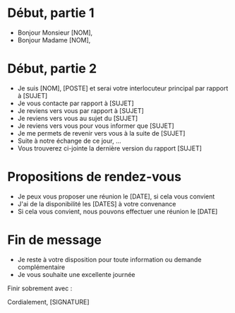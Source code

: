 # Début, partie 1

- Bonjour Monsieur [NOM],
- Bonjour Madame [NOM],

# Début, partie 2

- Je suis [NOM], [POSTE] et serai votre interlocuteur principal par rapport à [SUJET]
- Je vous contacte par rapport à [SUJET]
- Je reviens vers vous par rapport à [SUJET]
- Je reviens vers vous au sujet du [SUJET]
- Je reviens vers vous pour vous informer que [SUJET]
- Je me permets de revenir vers vous à la suite de [SUJET]
- Suite à notre échange de ce jour, ...
- Vous trouverez ci-jointe la dernière version du rapport [SUJET]


# Propositions de rendez-vous

- Je peux vous proposer une réunion le [DATE], si cela vous convient
- J'ai de la disponibilité les [DATES] à votre convenance
- Si cela vous convient, nous pouvons effectuer une réunion le [DATE]

# Fin de message

- Je reste à votre disposition pour toute information ou demande complémentaire
- Je vous souhaite une excellente journée


Finir sobrement avec :

Cordialement,
[SIGNATURE]
